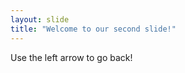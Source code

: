 ```yaml
---
layout: slide
title: "Welcome to our second slide!"
---
```

<!-- <Be yourself. Everyone else is already taken. -Oscar Wilde -->
Use the left arrow to go back!
